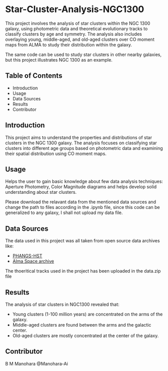 # Star-Cluster-Analysis-NGC1300

This project involves the analysis of star clusters within the NGC 1300 galaxy, using photometric data and theoretical evolutionary tracks to classify clusters by age and symmetry. The analysis also includes overlaying young, middle-aged, and old-aged clusters over CO moment maps from ALMA to study their distribution within the galaxy.

The same code can be used to study star clusters in other nearby galaxies, but this project illustrates NGC 1300 as an example.

## Table of Contents

- Introduction
- Usage
- Data Sources
- Results
- Contributor

## Introduction

This project aims to understand the properties and distributions of star clusters in the NGC 1300 galaxy. The analysis focuses on classifying star clusters into different age groups based on photometric data and examining their spatial distribution using CO moment maps.

## Usage

Helps the user to gain basic knowledge about few data analysis techniques: Aperture Photometry, Color Magnitude diagrams and helps develop solid understanding about star clusters. 

Please download the relavant data from the mentioned data sources and change the path to files according in the .ipynb file, since this code can be generalized to any galaxy, I shall not upload my data file.

## Data Sources

The data used in this project was all taken from open source data archives like:
- [PHANGS-HST](https://archive.stsci.edu/hlsp/phangs/phangs-hst)
- [Alma Space archive](https://www.canfar.net/storage/vault/list/phangs/RELEASES/PHANGS-ALMA/by_galaxy)

The thoeritical tracks used in the project has been uploaded in the data.zip file

## Results

The analysis of star clusters in NGC1300 revealed that:

- Young clusters (1-100 million years) are concentrated on the arms of the galaxy.
- Middle-aged clusters are found between the arms and the galactic center.
- Old-aged clusters are mostly concentrated at the center of the galaxy.

## Contributor
B M Manohara @Manohara-Ai
